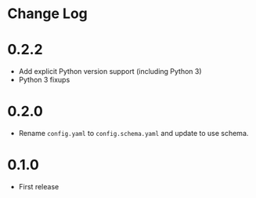 # Change Log

# 0.2.2

- Add explicit Python version support (including Python 3)
- Python 3 fixups

# 0.2.0

- Rename `config.yaml` to `config.schema.yaml` and update to use schema.

# 0.1.0

- First release 
